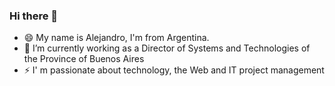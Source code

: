 ### Hi there 👋

- 😄 My name is Alejandro,  I'm from Argentina.
- 🔭 I’m currently working as a Director of Systems and Technologies of the Province of Buenos Aires 
- ⚡ I' m passionate about technology, the Web and IT project management

<!--
**aleste/aleste** is a ✨ _special_ ✨ repository because its `README.md` (this file) appears on your GitHub profile.

Here are some ideas to get you started:

- 🔭 I’m currently working on ...
- 🌱 I’m currently learning ...
- 👯 I’m looking to collaborate on ...
- 🤔 I’m looking for help with ...
- 💬 Ask me about ...
- 📫 How to reach me: ...
- 😄 Pronouns: ...
- ⚡ Fun fact: ...
-->
